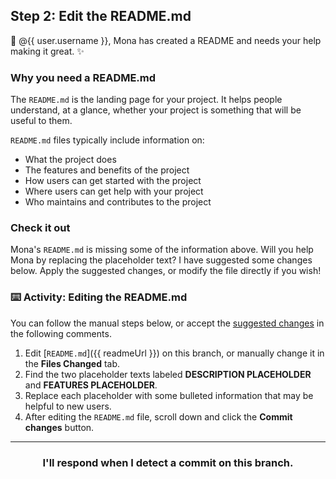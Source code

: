 ## Step 2: Edit the README.md

:wave: @{{ user.username }}, Mona has created a README and needs your help making it great. :sparkles:

### Why you need a README.md

The `README.md` is the landing page for your project. It helps people understand, at a glance, whether your project is something that will be useful to them.

`README.md` files typically include information on:

- What the project does
- The features and benefits of the project
- How users can get started with the project
- Where users can get help with your project
- Who maintains and contributes to the project

### Check it out

Mona's `README.md` is missing some of the information above. Will you help Mona by replacing the placeholder text? I have suggested some changes below. Apply the suggested changes, or modify the file directly if you wish!

### :keyboard: Activity: Editing the README.md

You can follow the manual steps below, or accept the [suggested changes](https://help.github.com/en/github/collaborating-with-issues-and-pull-requests/incorporating-feedback-in-your-pull-request) in the following comments.

1. Edit [`README.md`]({{ readmeUrl }}) on this branch, or manually change it in the **Files Changed** tab.
1. Find the two placeholder texts labeled **DESCRIPTION PLACEHOLDER** and **FEATURES PLACEHOLDER**.
1. Replace each placeholder with some bulleted information that may be helpful to new users.
1. After editing the `README.md` file, scroll down and click the **Commit changes** button.

<hr>
<h3 align="center">I'll respond when I detect a commit on this branch.</h3>
